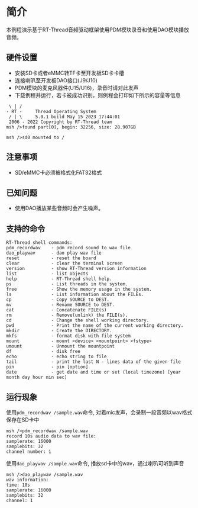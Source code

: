 # 简介

本例程演示基于RT-Thread音频驱动框架使用PDM模块录音和使用DAO模块播放音频。

## 硬件设置

- 安装SD卡或者eMMC转TF卡至开发板SD卡卡槽
- 连接喇叭至开发板DAO接口(J9/J10)
- PDM模块的麦克风器件(U15/U16)，录音时请对此发声
- 下载例程并运行，若卡被成功识别，则例程会打印如下所示的容量等信息

```console
 \ | /
- RT -     Thread Operating System
 / | \     5.0.1 build May 15 2023 17:44:01
 2006 - 2022 Copyright by RT-Thread team
msh />found part[0], begin: 32256, size: 28.907GB

msh />sd0 mounted to /

```

## 注意事项

- SD/eMMC卡必须被格式化FAT32格式

## 已知问题

- 使用DAO播放某些音频时会产生噪声。


## 支持的命令

```console
RT-Thread shell commands:
pdm_recordwav    - pdm record sound to wav file
dao_playwav      - dao play wav file
reset            - reset the board
clear            - clear the terminal screen
version          - show RT-Thread version information
list             - list objects
help             - RT-Thread shell help.
ps               - List threads in the system.
free             - Show the memory usage in the system.
ls               - List information about the FILEs.
cp               - Copy SOURCE to DEST.
mv               - Rename SOURCE to DEST.
cat              - Concatenate FILE(s)
rm               - Remove(unlink) the FILE(s).
cd               - Change the shell working directory.
pwd              - Print the name of the current working directory.
mkdir            - Create the DIRECTORY.
mkfs             - format disk with file system
mount            - mount <device> <mountpoint> <fstype>
umount           - Unmount the mountpoint
df               - disk free
echo             - echo string to file
tail             - print the last N - lines data of the given file
pin              - pin [option]
date             - get date and time or set (local timezone) [year month day hour min sec]
```

## 运行现象
使用`pdm_recordwav /sample.wav`命令, 对着mic发声，会录制一段音频以wav格式保存在SD卡中
```console
msh />pdm_recordwav /sample.wav
record 10s audio data to wav file:
samplerate: 16000
samplebits: 32
channel number: 1
```
使用`dao_playwav /sample.wav`命令, 播放sd卡中的wav，通过喇叭可听到声音
```console
msh />dao_playwav /sample.wav
wav information:
time: 10s
samplerate: 16000
samplebits: 32
channel: 1
```

